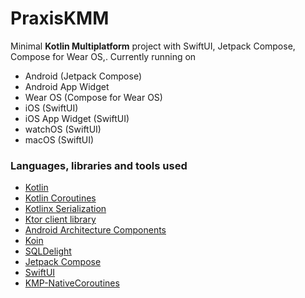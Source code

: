 # PraxisKMM

Minimal **Kotlin Multiplatform** project with SwiftUI, Jetpack Compose, Compose for Wear OS,. Currently running on
* Android (Jetpack Compose)
* Android App Widget
* Wear OS (Compose for Wear OS)
* iOS (SwiftUI)
* iOS App Widget (SwiftUI)
* watchOS (SwiftUI)
* macOS (SwiftUI)


### Languages, libraries and tools used

* [Kotlin](https://kotlinlang.org/)
* [Kotlin Coroutines](https://kotlinlang.org/docs/reference/coroutines-overview.html)
* [Kotlinx Serialization](https://github.com/Kotlin/kotlinx.serialization)
* [Ktor client library](https://github.com/ktorio/ktor)
* [Android Architecture Components](https://developer.android.com/topic/libraries/architecture/index.html)
* [Koin](https://github.com/InsertKoinIO/koin)
* [SQLDelight](https://github.com/cashapp/sqldelight)
* [Jetpack Compose](https://developer.android.com/jetpack/compose)
* [SwiftUI](https://developer.apple.com/documentation/swiftui)
* [KMP-NativeCoroutines](https://github.com/rickclephas/KMP-NativeCoroutines)
